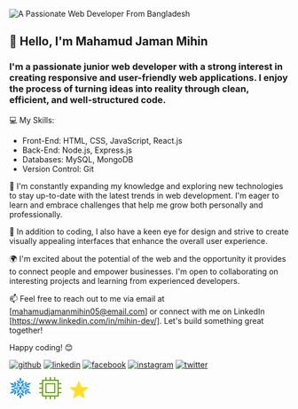 ![A Passionate Web Developer From Bangladesh](https://i.postimg.cc/6qhMmbyG/MD-MAHAMUD.png)

## 👋 Hello, I'm Mahamud Jaman Mihin

### I'm a passionate junior web developer with a strong interest in creating responsive and user-friendly web applications. I enjoy the process of turning ideas into reality through clean, efficient, and well-structured code.

💻 My Skills:
- Front-End: HTML, CSS, JavaScript, React.js
- Back-End: Node.js, Express.js
- Databases: MySQL, MongoDB
- Version Control: Git

🌱 I'm constantly expanding my knowledge and exploring new technologies to stay up-to-date with the latest trends in web development. I'm eager to learn and embrace challenges that help me grow both personally and professionally.

🚀 In addition to coding, I also have a keen eye for design and strive to create visually appealing interfaces that enhance the overall user experience.

🌍 I'm excited about the potential of the web and the opportunity it provides to connect people and empower businesses. I'm open to collaborating on interesting projects and learning from experienced developers.

📫 Feel free to reach out to me via email at [mahamudjamanmihin05@email.com] or connect with me on LinkedIn [https://www.linkedin.com/in/mihin-dev/]. Let's build something great together!

Happy coding! 😊


[<img src='https://cdn.jsdelivr.net/npm/simple-icons@3.0.1/icons/github.svg' alt='github' height='40'>](https://github.com/https://github.com/Mihin007)  [<img src='https://cdn.jsdelivr.net/npm/simple-icons@3.0.1/icons/linkedin.svg' alt='linkedin' height='40'>](https://www.linkedin.com/in/https://www.linkedin.com/in/mihin-dev//)  [<img src='https://cdn.jsdelivr.net/npm/simple-icons@3.0.1/icons/facebook.svg' alt='facebook' height='40'>](https://www.facebook.com/https://www.facebook.com/mahamud.jaman.mihin.007)  [<img src='https://cdn.jsdelivr.net/npm/simple-icons@3.0.1/icons/instagram.svg' alt='instagram' height='40'>](https://www.instagram.com/https://www.instagram.com/mihinofficial//)  [<img src='https://cdn.jsdelivr.net/npm/simple-icons@3.0.1/icons/twitter.svg' alt='twitter' height='40'>](https://twitter.com/https://twitter.com/mihin_jaman)  

<a href='https://archiveprogram.github.com/'><img src='https://raw.githubusercontent.com/acervenky/animated-github-badges/master/assets/acbadge.gif' width='40' height='40'></a> <a href='https://docs.github.com/en/developers'><img src='https://raw.githubusercontent.com/acervenky/animated-github-badges/master/assets/devbadge.gif' width='40' height='40'></a> <a href='https://stars.github.com/'><img src='https://raw.githubusercontent.com/acervenky/animated-github-badges/master/assets/starbadge.gif' width='35' height='35'></a> 

